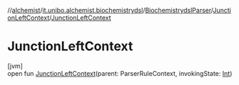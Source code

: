 //[alchemist](../../../../index.md)/[it.unibo.alchemist.biochemistrydsl](../../index.md)/[BiochemistrydslParser](../index.md)/[JunctionLeftContext](index.md)/[JunctionLeftContext](-junction-left-context.md)

# JunctionLeftContext

[jvm]\
open fun [JunctionLeftContext](-junction-left-context.md)(parent: ParserRuleContext, invokingState: [Int](https://kotlinlang.org/api/latest/jvm/stdlib/kotlin/-int/index.html))
